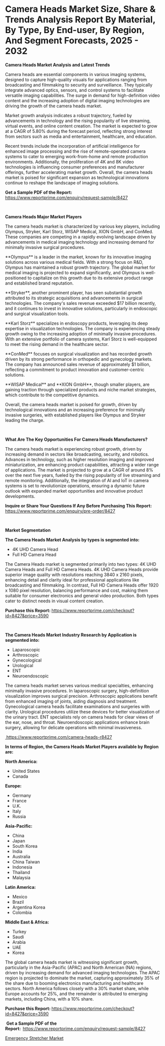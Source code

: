 <p><h1>Camera Heads Market Size, Share & Trends Analysis Report By Material, By Type, By End-user, By Region, And Segment Forecasts, 2025 - 2032</h1></p><p><strong>Camera Heads Market Analysis and Latest Trends</strong></p>
<p><p>Camera heads are essential components in various imaging systems, designed to capture high-quality visuals for applications ranging from broadcasting and filmmaking to security and surveillance. They typically integrate advanced optics, sensors, and control systems to facilitate versatile imaging capabilities. The surge in demand for high-definition video content and the increasing adoption of digital imaging technologies are driving the growth of the camera heads market.</p><p>Market growth analysis indicates a robust trajectory, fueled by advancements in technology and the rising popularity of live streaming, virtual events, and online content creation. The market is expected to grow at a CAGR of 5.80% during the forecast period, reflecting strong interest from sectors such as media and entertainment, healthcare, and education.</p><p>Recent trends include the incorporation of artificial intelligence for enhanced image processing and the rise of remote-operated camera systems to cater to emerging work-from-home and remote production environments. Additionally, the proliferation of 4K and 8K video technologies is influencing consumer preferences and manufacturer offerings, further accelerating market growth. Overall, the camera heads market is poised for significant expansion as technological innovations continue to reshape the landscape of imaging solutions.</p></p>
<p><strong>Get a Sample PDF of the Report:&nbsp;</strong> <a href="https://www.reportprime.com/enquiry/request-sample/8427?utm_campaign=2528&utm_medium=2&utm_source=Github&utm_content=ia&utm_term=19032025&utm_id=camera-heads">https://www.reportprime.com/enquiry/request-sample/8427</a></p>
<p>&nbsp;</p>
<p><strong>Camera Heads Major Market Players</strong></p>
<p><p>The camera heads market is characterized by various key players, including Olympus, Stryker, Karl Storz, WISAP Medical, XION GmbH, and ConMed. These companies are competing in a rapidly evolving landscape driven by advancements in medical imaging technology and increasing demand for minimally invasive surgical procedures.</p><p>**Olympus** is a leader in the market, known for its innovative imaging solutions across various medical fields. With a strong focus on R&D, Olympus has maintained a robust growth trajectory. The global market for medical imaging is projected to expand significantly, and Olympus is well-positioned to capitalize on this growth due to its extensive product range and established brand reputation. </p><p>**Stryker**, another prominent player, has seen substantial growth attributed to its strategic acquisitions and advancements in surgical technologies. The company's sales revenue exceeded $17 billion recently, and it continues to invest in innovative solutions, particularly in endoscopic and surgical visualization tools.</p><p>**Karl Storz** specializes in endoscopy products, leveraging its deep expertise in visualization technologies. The company is experiencing steady growth owing to the increasing adoption of minimally invasive procedures. With an extensive portfolio of camera systems, Karl Storz is well-equipped to meet the rising demand in the healthcare sector.</p><p>**ConMed** focuses on surgical visualization and has recorded growth driven by its strong performance in orthopedic and gynecology markets. The company has announced sales revenue of approximately $1 billion, reflecting a commitment to product innovation and customer-centric solutions.</p><p>**WISAP Medical** and **XION GmbH**, though smaller players, are gaining traction through specialized products and niche market strategies, which contribute to the competitive dynamics.</p><p>Overall, the camera heads market is poised for growth, driven by technological innovations and an increasing preference for minimally invasive surgeries, with established players like Olympus and Stryker leading the charge.</p></p>
<p>&nbsp;</p>
<p><strong>What Are The Key Opportunities For Camera Heads Manufacturers?</strong></p>
<p><p>The camera heads market is experiencing robust growth, driven by increasing demand in sectors like broadcasting, security, and robotics. Advances in technology, such as higher resolution imaging and improved miniaturization, are enhancing product capabilities, attracting a wider range of applications. The market is projected to grow at a CAGR of around 8% over the next five years, fueled by the rising popularity of live streaming and remote monitoring. Additionally, the integration of AI and IoT in camera systems is set to revolutionize operations, ensuring a dynamic future outlook with expanded market opportunities and innovative product developments.</p></p>
<p><strong>Inquire or Share Your Questions If Any Before Purchasing This Report:</strong> <a href="https://www.reportprime.com/enquiry/pre-order/8427?utm_campaign=2528&utm_medium=2&utm_source=Github&utm_content=ia&utm_term=19032025&utm_id=camera-heads">https://www.reportprime.com/enquiry/pre-order/8427</a></p>
<p>&nbsp;</p>
<p><strong>Market Segmentation</strong></p>
<p><strong>The Camera Heads Market Analysis by types is segmented into:</strong></p>
<p><ul><li>4K UHD Camera Head</li><li>Full HD Camera Head</li></ul></p>
<p><p>The Camera Heads market is segmented primarily into two types: 4K UHD Camera Heads and Full HD Camera Heads. 4K UHD Camera Heads provide superior image quality with resolutions reaching 3840 x 2160 pixels, enhancing detail and clarity ideal for professional applications like broadcasting and filmmaking. In contrast, Full HD Camera Heads offer 1920 x 1080 pixel resolution, balancing performance and cost, making them suitable for consumer electronics and general video production. Both types cater to distinct needs in visual content creation.</p></p>
<p><strong>Purchase this Report:&nbsp;</strong><a href="https://www.reportprime.com/checkout?id=8427&price=3590&utm_campaign=2528&utm_medium=2&utm_source=Github&utm_content=ia&utm_term=19032025&utm_id=camera-heads">https://www.reportprime.com/checkout?id=8427&price=3590</a></p>
<p>&nbsp;</p>
<p><strong>The Camera Heads Market Industry Research by Application is segmented into:</strong></p>
<p><ul><li>Laparoscopic</li><li>Arthroscopic</li><li>Gynecological</li><li>Urological</li><li>ENT</li><li>Neuroendoscopic</li></ul></p>
<p><p>The camera heads market serves various medical specialties, enhancing minimally invasive procedures. In laparoscopic surgery, high-definition visualization improves surgical precision. Arthroscopic applications benefit from enhanced imaging of joints, aiding diagnosis and treatment. Gynecological camera heads facilitate examinations and surgeries with clarity. Urological procedures utilize these devices for better visualization of the urinary tract. ENT specialists rely on camera heads for clear views of the ear, nose, and throat. Neuroendoscopic applications enhance brain surgery, allowing for delicate operations with minimal invasiveness.</p></p>
<p><a href="https://www.reportprime.com/camera-heads-r8427?utm_campaign=2528&utm_medium=2&utm_source=Github&utm_content=ia&utm_term=19032025&utm_id=camera-heads">&nbsp;https://www.reportprime.com/camera-heads-r8427</a></p>
<p><strong>In terms of Region, the Camera Heads Market Players available by Region are:</strong></p>
<p>
    <p> <strong> North America: </strong>
        <ul>
            <li>United States</li>
            <li>Canada</li>
        </ul>
        </p> 
    <p> <strong> Europe: </strong>
        <ul>
            <li>Germany</li>
            <li>France</li>
            <li>U.K.</li>
            <li>Italy</li>
            <li>Russia</li>
        </ul>
        </p> 
    <p> <strong> Asia-Pacific: </strong>
        <ul>
            <li>China</li>
            <li>Japan</li>
            <li>South Korea</li>
            <li>India</li>
            <li>Australia</li>
            <li>China Taiwan</li>
            <li>Indonesia</li>
            <li>Thailand</li>
            <li>Malaysia</li>
        </ul>
        </p> 
    <p> <strong> Latin America: </strong>
        <ul>
            <li>Mexico</li>
            <li>Brazil</li>
            <li>Argentina Korea</li>
            <li>Colombia</li>
        </ul>
        </p> 
    <p> <strong> Middle East & Africa: </strong>
        <ul>
            <li>Turkey</li>
            <li>Saudi</li>
            <li>Arabia</li>
            <li>UAE</li>
            <li>Korea</li>
        </ul>
    </p>
    </p>
<p><p>The global camera heads market is witnessing significant growth, particularly in the Asia-Pacific (APAC) and North American (NA) regions, driven by increasing demand for advanced imaging technologies. The APAC region is projected to dominate the market, capturing approximately 35% of the share due to booming electronics manufacturing and healthcare sectors. North America follows closely with a 30% market share, while Europe accounts for 25%, and the remainder is attributed to emerging markets, including China, with a 10% share.</p></p>
<p><strong>Purchase this Report: </strong><a href="https://www.reportprime.com/checkout?id=8427&price=3590&utm_campaign=2528&utm_medium=2&utm_source=Github&utm_content=ia&utm_term=19032025&utm_id=camera-heads">https://www.reportprime.com/checkout?id=8427&price=3590</a></p>
<p>&nbsp;<strong>Get a Sample PDF of the Report:&nbsp;&nbsp;</strong><a href="https://www.reportprime.com/enquiry/request-sample/8427?utm_campaign=2528&utm_medium=2&utm_source=Github&utm_content=ia&utm_term=19032025&utm_id=camera-heads">https://www.reportprime.com/enquiry/request-sample/8427</a></p>
<p><strong></strong></p>
<p><p><a href="https://github.com/suzorfazlikb/Market-Research-Report-List-1/blob/main/emergency-stretcher-market.md?utm_campaign=2528&utm_medium=2&utm_source=Github&utm_content=ia&utm_term=19032025&utm_id=camera-heads">Emergency Stretcher Market</a></p></p>